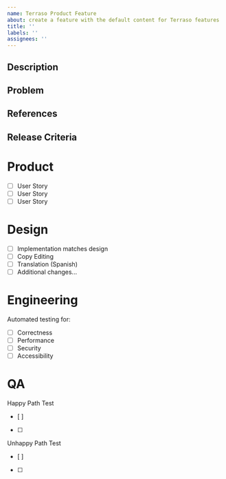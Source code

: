```yaml
---
name: Terraso Product Feature
about: create a feature with the default content for Terraso features
title: ''
labels: ''
assignees: ''
---
```


## Description


## Problem


## References


## Release Criteria

# Product
- [ ] User Story
- [ ] User Story
- [ ] User Story

# Design 
- [ ] Implementation matches design
- [ ] Copy Editing
- [ ] Translation (Spanish)
- [ ] Additional changes...

# Engineering
Automated testing for:

- [ ] Correctness
- [ ] Performance
- [ ] Security
- [ ] Accessibility

# QA
Happy Path Test
- [ ] 
- [ ] 

Unhappy Path Test
- [ ] 
- [ ] 

